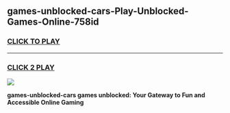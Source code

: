
## games-unblocked-cars-Play-Unblocked-Games-Online-758id
<h3>
<a href="https://premium76.site?title=games-unblocked-cars&ref=25A">CLICK TO PLAY</a></h3>
<hr>

<h3>
<a href="https://premium76.site?title=games-unblocked-cars&ref=25A">CLICK 2 PLAY</a>
  
</h3>

<a href="https://premium76.site?title=games-unblocked-cars&ref=25A"><img src="https://clearcache.store/games.png"></a>


**games-unblocked-cars games unblocked: Your Gateway to Fun and Accessible Online Gaming**
